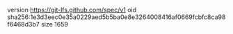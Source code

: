 version https://git-lfs.github.com/spec/v1
oid sha256:1e3d3eec0e35a0229aed5b5ba0e8e3264008416af0669fcbfc8ca98f6468d3b7
size 1659
